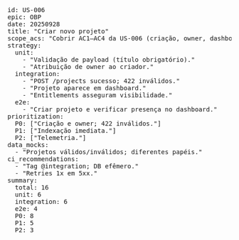 <pre>
id: US-006
epic: OBP
date: 20250928
title: "Criar novo projeto"
scope_acs: "Cobrir AC1–AC4 da US-006 (criação, owner, dashboard, validação 422)."
strategy:
  unit:
    - "Validação de payload (título obrigatório)."
    - "Atribuição de owner ao criador."
  integration:
    - "POST /projects sucesso; 422 inválidos."
    - "Projeto aparece em dashboard."
    - "Entitlements asseguram visibilidade."
  e2e:
    - "Criar projeto e verificar presença no dashboard."
prioritization:
  P0: ["Criação e owner; 422 inválidos."]
  P1: ["Indexação imediata."]
  P2: ["Telemetria."]
data_mocks:
  - "Projetos válidos/inválidos; diferentes papéis."
ci_recommendations:
  - "Tag @integration; DB efêmero."
  - "Retries 1x em 5xx."
summary:
  total: 16
  unit: 6
  integration: 6
  e2e: 4
  P0: 8
  P1: 5
  P2: 3
</pre>
